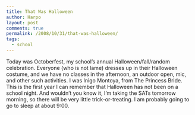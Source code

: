 ```yaml
---
title: That Was Halloween
author: Harpo
layout: post
comments: true
permalink: /2008/10/31/that-was-halloween/
tags:
  - school
---
```

Today was Octoberfest, my school&#8217;s annual Halloween/fall/random celebration. Everyone (who is not lame) dresses up in their Halloween costume, and we have no classes in the afternoon, an outdoor open, mic, and other such activities. I was Inigo Montoya, from The Princess Bride.  
This is the first year I can remember that Halloween has not been on a school night. And wouldn&#8217;t you know it, I&#8217;m taking the SATs tomorrow morning, so there will be very little trick-or-treating. I am probably going to go to sleep at about 9:00.